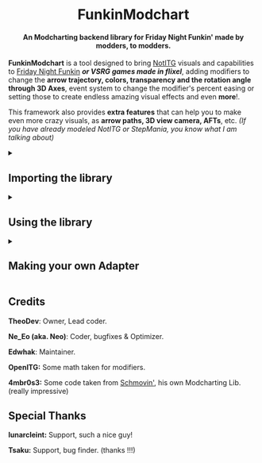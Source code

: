 <p align="center">
  <h1 align="center">FunkinModchart</h1>
  <h4 align="center">An Modcharting backend library for Friday Night Funkin' made by modders, to modders.</h4>
</p>

**FunkinModchart** is a tool designed to bring [NotITG](https://www.noti.tg/) visuals and capabilities to [Friday Night Funkin](https://ninja-muffin24.itch.io/funkin) ***or VSRG games made in flixel***, adding modifiers to change the **arrow trajectory, colors, transparency and the  rotation angle through 3D Axes**, event system to change the modifier's percent easing or setting those to create endless amazing visual effects and even **more**!.

This framework also provides **extra features** that can help you to make even more crazy visuals, as **arrow paths, 3D view camera, AFTs**, etc. *(If you have already modeled NotITG or StepMania, you know what I am talking about)*

<details>
<summary><h2>Importing the library</h2></summary>

This library currently has support for multiple engines such as [Codename Engine](https://codename-engine.com), [Psych Engine](https://github.com/ShadowMario/FNF-PsychEngine.com) and [FPS Plus](https://github.com/ThatRozebudDude/FPS-Plus-Public) click [here](SUPPORT.md) for more information, and only takes a couple of lines of code to import it:

#### Go to your project and open `Project.xml`
At the bottom of where the haxelib section is, paste this code.
```xml
<haxedef name="FM_ENGINE" value="YOUR_ENGINE"/>
<haxedef name="FM_ENGINE_VERSION" value="ENGINE_VERSION"/>

<haxelib name="funkin-modchart" />
<haxeflag name="--macro" value="modchart.core.macros.Macro.includeFiles()"/>
```

Fill in the definitions with your engine name and version using the [format](SUPPORT.md) mentioned.

And if you did everything good, it should compile and work normal !

</details>

<details>
<summary><h2>Using the library</h2></summary>

This is the easiest thing, you only have to do a couple of steps for add the modchart instance to a song.

#### Import `modchart.Manager`
And then make an instance of it, and add it to the state.

```haxe
var funkin_modchart_instance:Manager = new Manager();
// On your create function.
add(funkin_modchart_instance);
```

This can be done via haxe scripts or source code, and will soon be possible in PsychLua for `PSYCH` as well.

Make sure that at the time you create the instance, the notes and strums were already generated.
This now all the stuff should be working, do your stuff now.

#### Making a Modchart
First, you should know all the modcharting functions, check they [here](DOC.md).
To make a modchart you don't necessarily have to follow instructions, it's a matter of experimenting with the modifiers and all the functions that FunkinModchart offers, although previous experience with The Mirin Template and NotITG would help you design a good modchart more easily.

</details>

<details>
<summary><h2>Making your own Adapter</h2></summary>

An **Adapter** is a wrapper class which contains all the methods required by the modchart manager to work.
Before you make the Adapter for your Friday Night Funkin' Engine or your VSRG game, there are 2 requirements.

### Your game should be made in HaxeFlixel
I think this obvious since this was originally made for only **Friday Night Funkin'** engines, but just in case.
### Your arrows, receptors and holds needs to be a FlxSprite
FunkinModchart uses a group of custom renderers that takes a **FlxSprite** as input, so you can't use this tool if your arrow system is based on **3D Sprites** or complex graphic rendering, [at least not directly](ill_fill_this_up_when_newcodename_update_comes_out_lmfao).

To make your own Adapter, read [read the methods of the interface](/modchart/standalone/IAdapter.hx), with a little analysis, you will understand how to make your own adapters.
If you have not understood correctly, [you can rely on existing adapters](/modchart/standalone/adapters/).

The name of your adapter class will be the name required in the "FM_ENGINE" define.
One more thing you should keep in mind is that the class name must begin with a capital letter, and all other characters must begin with lowercase.

In case you want to rewrite the adapter when the game is running, you can do so. (can be useful for editors or viewing modcharts outside of the playing field).
</details>

## Credits
**TheoDev**: Owner, Lead coder.

**Ne_Eo (aka. Neo)**: Coder, bugfixes & Optimizer.

**Edwhak**: Maintainer.

**OpenITG:** Some math taken for modifiers.

**4mbr0s3:** Some code taken from [Schmovin'](https://github.com/4mbr0s3-2/Schmovin), his own Modcharting Lib. (really impressive)

## Special Thanks

**lunarcleint:** Support, such a nice guy!

**Tsaku:** Support, bug finder. (thanks !!!)